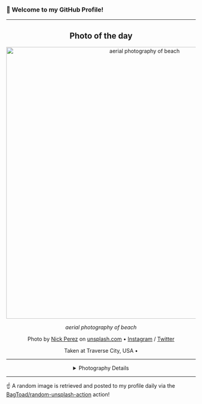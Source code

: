 ### 👋 Welcome to my GitHub Profile!

----
<div align="center">

## Photo of the day
  
  <a href="https://unsplash.com/photos/aerial-photography-of-beach-duvq92-VCZ4"><img width="720" src="https://images.unsplash.com/photo-1543348750-466b55f32f16?crop=entropy&cs=tinysrgb&fit=max&fm=jpg&ixid=M3w1OTQ0OTd8MHwxfHJhbmRvbXx8fHx8fHx8fDE3Mjc0MTczNDR8&ixlib=rb-4.0.3&q=80&w=1080" alt="aerial photography of beach"></a>
  
  <em>aerial photography of beach</em>
  
  <em></em>

  Photo by [Nick Perez](null) on [unsplash.com](https://unsplash.com/) • [Instagram](https://instagram.com/nickperezphotography) / [Twitter](https://twitter.com/nipez)
  
  Taken at Traverse City, USA • 
  
  ---
  
<details>
<summary>Photography Details</summary>
  
| Parameter     | Value |
| ------------- | ----- |
| Camera Model  | FC1102 |
| Exposure Time | 1/60 |
| Aperture      | 2.6 |
| Focal Length  | 4.5 |
| ISO           | 100 |
| Location      | Traverse City, USA (USA) |
| Coordinates   | Latitude null, Longitude null |

</details>

</div>

----

☝️ A random image is retrieved and posted to my profile daily via the [BagToad/random-unsplash-action](https://github.com/BagToad/random-unsplash-action) action!
